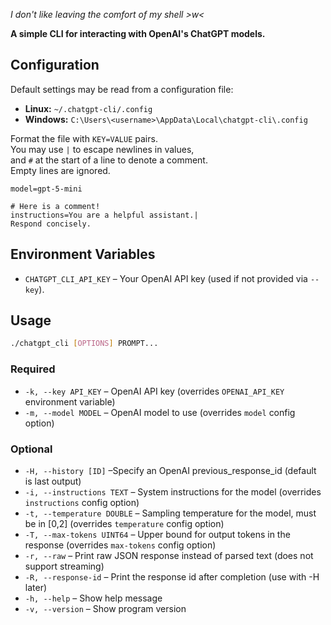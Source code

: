 *I don't like leaving the comfort of my shell >w<*

**A simple CLI for interacting with OpenAI's ChatGPT models.**

## Configuration

Default settings may be read from a configuration file:

* **Linux:** `~/.chatgpt-cli/.config`
* **Windows:** `C:\Users\<username>\AppData\Local\chatgpt-cli\.config`

Format the file with `KEY=VALUE` pairs.  
You may use `|` to escape newlines in values,  
and `#` at the start of a line to denote a comment.  
Empty lines are ignored.

```
model=gpt-5-mini

# Here is a comment!
instructions=You are a helpful assistant.|
Respond concisely.
```

## Environment Variables

* `CHATGPT_CLI_API_KEY` – Your OpenAI API key (used if not provided via `--key`).

## Usage

```bash
./chatgpt_cli [OPTIONS] PROMPT...
```

### Required

* `-k, --key API_KEY` – OpenAI API key (overrides `OPENAI_API_KEY` environment variable)
* `-m, --model MODEL` – OpenAI model to use (overrides `model` config option)

### Optional

* `-H, --history [ID]` –Specify an OpenAI previous_response_id (default is last output)
* `-i, --instructions TEXT` – System instructions for the model (overrides `instructions` config option)
* `-t, --temperature DOUBLE` – Sampling temperature for the model, must be in [0,2] (overrides `temperature` config option)
* `-T, --max-tokens UINT64` – Upper bound for output tokens in the response (overrides `max-tokens` config option)
* `-r, --raw` – Print raw JSON response instead of parsed text (does not support streaming)
* `-R, --response-id` – Print the response id after completion (use with -H later)
* `-h, --help` – Show help message
* `-v, --version` – Show program version
